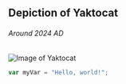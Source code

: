 ## Depiction of Yaktocat
###### Around 2024 AD

![Image of Yaktocat](https://octodex.github.com/images/yaktocat.png)

``` javascript
var myVar = "Hello, world!";
```
